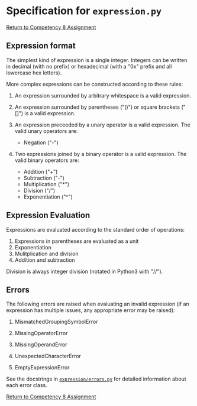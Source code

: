 # Specification for `expression.py`

[Return to Competency 8 Assignment](README.md)

## Expression format

The simplest kind of expression is a single integer. Integers can be
written in decimal (with no prefix) or hexadecimal (with a "0x" prefix
and all lowercase hex letters).

More complex expressions can be constructed according to these rules:
1. An expression surrounded by arbitrary whitespace is a valid expression.

2. An expression surrounded by parentheses ("()") or square brackets
   ("[]") is a valid expression.

3. An expression preceeded by a unary operator is a valid expression.
   The valid unary operators are: 
   - Negation ("-")

4. Two expressions joined by a binary operator is a valid expression.
   The valid binary operators are:
   - Addition ("+")
   - Subtraction ("-")
   - Multiplication ("*")
   - Division ("/")
   - Exponentiation ("^")

## Expression Evaluation

Expressions are evaluated according to the standard order of operations:
1. Expressions in parentheses are evaluated as a unit
2. Exponentiation
3. Mulitplication and division
4. Addition and subtraction

Division is always integer division (notated in Python3 with "//").


## Errors

The following errors are raised when evaluating an invalid expression (if
an expression has multiple issues, any appropriate error may be raised):
1. MismatchedGroupingSymbolError

2. MissingOperatorError

3. MissingOperandError

4. UnexpectedCharacterError

5. EmptyExpressionError

See the docstrings in [`expression/errors.py`](./expression/errors.py) for
detailed information about each error class.

[Return to Competency 8 Assignment](README.md)
